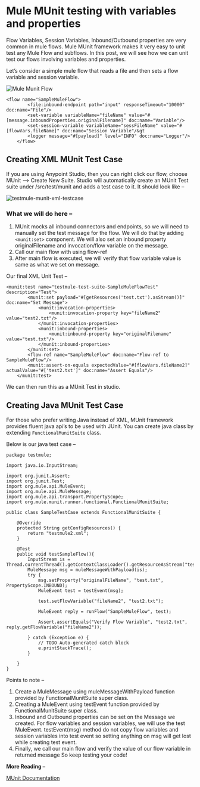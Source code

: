 # Mule MUnit testing with variables and properties

Flow Variables, Session Variables, Inbound/Outbound properties are very common in mule flows. Mule MUnit framework makes it very easy to unit test any Mule Flow and subflows. In this post, we will see how we can unit test our flows involving variables and properties.

Let’s consider a simple mule flow that reads a file and then sets a flow variable and session variable.

![Mule Munit Flow]({{site.baseurl}}/blog/blog-files/Mule_Munit_Flow_1.png)

```
<flow name="SampleMuleFlow">
        <file:inbound-endpoint path="input" responseTimeout="10000" doc:name="File"/>
        <set-variable variableName="fileName" value="#[message.inboundProperties.originalFilename]" doc:name="Variable"/>
        <set-session-variable variableName="sessFileName" value="#[flowVars.fileName]" doc:name="Session Variable"/&gt
        <logger message="#[payload]" level="INFO" doc:name="Logger"/>
    </flow>
```

## Creating XML MUnit Test Case

If you are using Anypoint Studio, then you can right click our flow, choose MUnit –> Create New Suite. Studio will automatically create an MUnit Test suite under /src/test/munit and adds a test case to it. It should look like –

![testmule-munit-xml-testcase]({{site.baseurl}}/blog/blog-files/testmule-munit-xml-testcase.png)


### What we will do here –

1. MUnit mocks all inbound connectors and endpoints, so we will need to manually set the test message for the flow. We will do that by adding `<munit:set>` component. We will also set an inbound property originalFilename and invocation/flow variable on the message.
2. Call our main flow with using flow-ref
3. After main flow is executed, we will verify that flow variable value is same as what we set on message.

Our final XML Unit Test –

```
<munit:test name="testmule-test-suite-SampleMuleFlowTest" description="Test">
    	<munit:set payload="#[getResources('test.txt').asStream()]" doc:name="Set Message">
            <munit:invocation-properties>
                <munit:invocation-property key="fileName2" value="test2.txt"/>
            </munit:invocation-properties>
            <munit:inbound-properties>
                <munit:inbound-property key="originalFilename" value="test.txt"/>
            </munit:inbound-properties>
    	</munit:set>
        <flow-ref name="SampleMuleFlow" doc:name="Flow-ref to SampleMuleFlow"/>
        <munit:assert-on-equals expectedValue="#[flowVars.fileName2]" actualValue="#['test2.txt']" doc:name="Assert Equals"/>
    </munit:test>
```
We can then run this as a MUnit Test in studio.

## Creating Java MUnit Test Case

For those who prefer writing Java instead of XML, MUnit framework provides fluent java api’s to be used with JUnit. You can create java class by extending `FunctionalMunitSuite` class.

Below is our java test case –

```
package testmule;

import java.io.InputStream;

import org.junit.Assert;
import org.junit.Test;
import org.mule.api.MuleEvent;
import org.mule.api.MuleMessage;
import org.mule.api.transport.PropertyScope;
import org.mule.munit.runner.functional.FunctionalMunitSuite;

public class SampleTestCase extends FunctionalMunitSuite {

	@Override
	protected String getConfigResources() {
		return "testmule2.xml";
	}
	
	@Test
	public void testSampleFlow(){
		InputStream is = Thread.currentThread().getContextClassLoader().getResourceAsStream("test.txt");
		MuleMessage msg = muleMessageWithPayload(is);
		try {
			msg.setProperty("originalFileName", "test.txt", PropertyScope.INBOUND);
			MuleEvent test = testEvent(msg);
			
			test.setFlowVariable("fileName2", "test2.txt");
			
			MuleEvent reply = runFlow("SampleMuleFlow", test);
			
			Assert.assertEquals("Verify Flow Variable", "test2.txt", reply.getFlowVariable("fileName2"));
			
		} catch (Exception e) {
			// TODO Auto-generated catch block
			e.printStackTrace();
		}
				
	}
}

```

Points to note –

1. Create a MuleMessage using muleMessageWithPayload function provided by FunctionalMunitSuite super class.
2. Creating a MuleEvent using testEvent function provided by FunctionalMunitSuite super class.
3. Inbound and Outbound properties can be set on the Message we created. For flow variables and session variables, we will use the test MuleEvent. testEvent(msg) method do not copy flow variables and session variables into test event so setting anything on msg will get lost while creating test event.
4. Finally, we call our main flow and verify the value of our flow variable in returned message
So keep testing your code!

**More Reading –**

[MUnit Documentation](https://docs.mulesoft.com/munit/v/1.1.1/)
